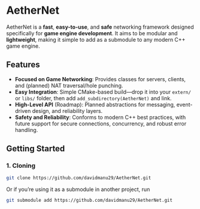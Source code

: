 # AetherNet

AetherNet is a **fast**, **easy-to-use**, and **safe** networking framework designed specifically for **game engine development**. It aims to be modular and **lightweight**, making it simple to add as a submodule to any modern C++ game engine.

## Features

- **Focused on Game Networking**: Provides classes for servers, clients, and (planned) NAT traversal/hole punching.  
- **Easy Integration**: Simple CMake-based build—drop it into your `extern/` or `libs/` folder, then add `add_subdirectory(AetherNet)` and link.  
- **High-Level API** (Roadmap): Planned abstractions for messaging, event-driven design, and reliability layers.  
- **Safety and Reliability**: Conforms to modern C++ best practices, with future support for secure connections, concurrency, and robust error handling.

## Getting Started

### 1. Cloning

```bash
git clone https://github.com/davidmanu29/AetherNet.git

``` 
Or if you’re using it as a submodule in another project, run

```bash
git submodule add https://github.com/davidmanu29/AetherNet.git
```